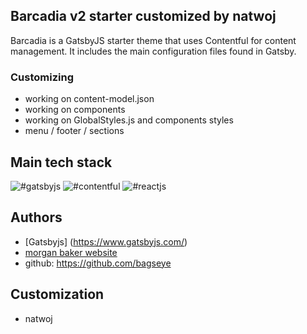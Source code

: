 
## Barcadia v2 starter customized by natwoj

Barcadia is a GatsbyJS starter theme that uses Contentful for content management. It includes the main configuration files found in Gatsby.

### Customizing

- working on content-model.json 
- working on components
- working on GlobalStyles.js and components styles 
- menu / footer / sections 


## Main tech stack


![#gatsbyjs](https://img.shields.io/badge/gatsby-js-brightgreen) 
![#contentful](https://img.shields.io/badge/contentful-headless-yellow) 
![#reactjs](https://img.shields.io/badge/react-js-blue) 

## Authors
- [Gatsbyjs] (https://www.gatsbyjs.com/)
- [morgan baker website](https://www.morganbaker.dev/)
- github: https://github.com/bagseye

## Customization

- natwoj 

